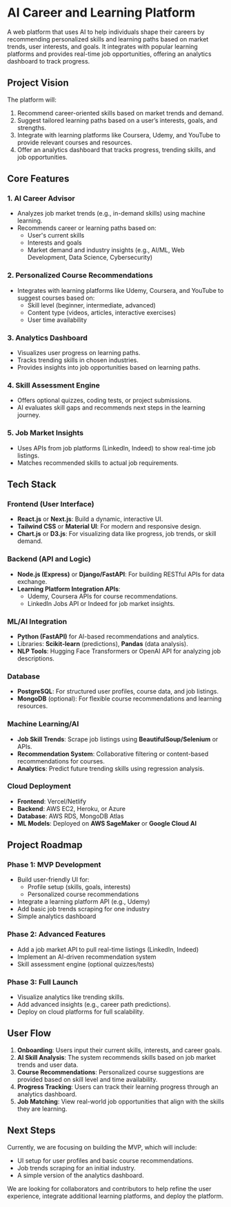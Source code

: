 # AI Career and Learning Platform

A web platform that uses AI to help individuals shape their careers by recommending personalized skills and learning paths based on market trends, user interests, and goals. It integrates with popular learning platforms and provides real-time job opportunities, offering an analytics dashboard to track progress.

## Project Vision

The platform will:

1. Recommend career-oriented skills based on market trends and demand.
2. Suggest tailored learning paths based on a user’s interests, goals, and strengths.
3. Integrate with learning platforms like Coursera, Udemy, and YouTube to provide relevant courses and resources.
4. Offer an analytics dashboard that tracks progress, trending skills, and job opportunities.

## Core Features

### 1. AI Career Advisor
- Analyzes job market trends (e.g., in-demand skills) using machine learning.
- Recommends career or learning paths based on:
  - User's current skills
  - Interests and goals
  - Market demand and industry insights (e.g., AI/ML, Web Development, Data Science, Cybersecurity)

### 2. Personalized Course Recommendations
- Integrates with learning platforms like Udemy, Coursera, and YouTube to suggest courses based on:
  - Skill level (beginner, intermediate, advanced)
  - Content type (videos, articles, interactive exercises)
  - User time availability

### 3. Analytics Dashboard
- Visualizes user progress on learning paths.
- Tracks trending skills in chosen industries.
- Provides insights into job opportunities based on learning paths.

### 4. Skill Assessment Engine
- Offers optional quizzes, coding tests, or project submissions.
- AI evaluates skill gaps and recommends next steps in the learning journey.

### 5. Job Market Insights
- Uses APIs from job platforms (LinkedIn, Indeed) to show real-time job listings.
- Matches recommended skills to actual job requirements.

## Tech Stack

### Frontend (User Interface)
- **React.js** or **Next.js**: Build a dynamic, interactive UI.
- **Tailwind CSS** or **Material UI**: For modern and responsive design.
- **Chart.js** or **D3.js**: For visualizing data like progress, job trends, or skill demand.

### Backend (API and Logic)
- **Node.js (Express)** or **Django/FastAPI**: For building RESTful APIs for data exchange.
- **Learning Platform Integration APIs**: 
  - Udemy, Coursera APIs for course recommendations.
  - LinkedIn Jobs API or Indeed for job market insights.
  
### ML/AI Integration
- **Python (FastAPI)** for AI-based recommendations and analytics.
- Libraries: **Scikit-learn** (predictions), **Pandas** (data analysis).
- **NLP Tools**: Hugging Face Transformers or OpenAI API for analyzing job descriptions.

### Database
- **PostgreSQL**: For structured user profiles, course data, and job listings.
- **MongoDB** (optional): For flexible course recommendations and learning resources.

### Machine Learning/AI
- **Job Skill Trends**: Scrape job listings using **BeautifulSoup/Selenium** or APIs.
- **Recommendation System**: Collaborative filtering or content-based recommendations for courses.
- **Analytics**: Predict future trending skills using regression analysis.

### Cloud Deployment
- **Frontend**: Vercel/Netlify
- **Backend**: AWS EC2, Heroku, or Azure
- **Database**: AWS RDS, MongoDB Atlas
- **ML Models**: Deployed on **AWS SageMaker** or **Google Cloud AI**

## Project Roadmap

### Phase 1: MVP Development
- Build user-friendly UI for:
  - Profile setup (skills, goals, interests)
  - Personalized course recommendations
- Integrate a learning platform API (e.g., Udemy)
- Add basic job trends scraping for one industry
- Simple analytics dashboard

### Phase 2: Advanced Features
- Add a job market API to pull real-time listings (LinkedIn, Indeed)
- Implement an AI-driven recommendation system
- Skill assessment engine (optional quizzes/tests)

### Phase 3: Full Launch
- Visualize analytics like trending skills.
- Add advanced insights (e.g., career path predictions).
- Deploy on cloud platforms for full scalability.

## User Flow

1. **Onboarding**: Users input their current skills, interests, and career goals.
2. **AI Skill Analysis**: The system recommends skills based on job market trends and user data.
3. **Course Recommendations**: Personalized course suggestions are provided based on skill level and time availability.
4. **Progress Tracking**: Users can track their learning progress through an analytics dashboard.
5. **Job Matching**: View real-world job opportunities that align with the skills they are learning.

## Next Steps

Currently, we are focusing on building the MVP, which will include:
- UI setup for user profiles and basic course recommendations.
- Job trends scraping for an initial industry.
- A simple version of the analytics dashboard.

We are looking for collaborators and contributors to help refine the user experience, integrate additional learning platforms, and deploy the platform.
